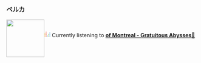 ### ベルカ

<a href="https://www.youtube.com/results?search_query=of+Montreal+Gratuitous+Abysses" target="_blank">
    <img align="left" width="100" height="100" src="https:&#x2F;&#x2F;lastfm.freetls.fastly.net&#x2F;i&#x2F;u&#x2F;174s&#x2F;cc73349ebea683c46efb709667afbdfc.jpg">
</a>

</br><p align="left"><img height="16" width="16" src="assets/listening.png"> Currently listening to <b><a href="https://www.youtube.com/results?search_query=of+Montreal+Gratuitous+Abysses" target="_blank">of Montreal - Gratuitous Abysses🔗</a> </b></p>

